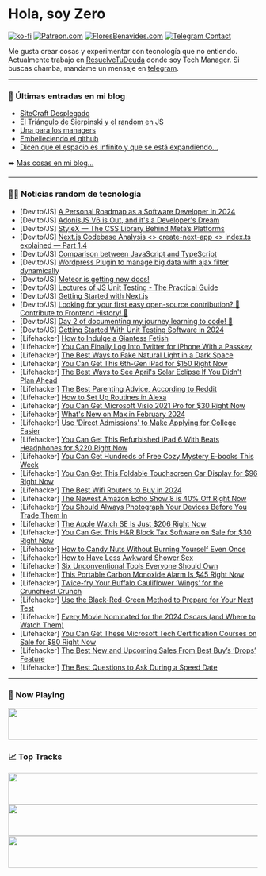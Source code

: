 # Hola, soy Zero

[![ko-fi](https://ko-fi.com/img/githubbutton_sm.svg)](https://ko-fi.com/J3J4N0LUK)
[![Patreon.com](https://img.shields.io/endpoint.svg?url=https%3A%2F%2Fshieldsio-patreon.vercel.app%2Fapi%3Fusername%3Dzerodragon%26type%3Dpatrons&style=for-the-badge)](https://patreon.com/zerodragon)
[![FloresBenavides.com](https://img.shields.io/website?down_message=oops&label=MiBlog&style=for-the-badge&up_message=online&url=https%3A%2F%2Ffloresbenavides.com)](https://floresbenavides.com)
[![Telegram Contact](https://img.shields.io/badge/escr%C3%ADbeme-ZeroDragon-%2326A5E4?style=for-the-badge&logo=telegram)](https://t.me/zerodragon)

Me gusta crear cosas y experimentar con tecnología que no entiendo.
Actualmente trabajo en [ResuelveTuDeuda](http://github.com/resuelve) donde soy Tech Manager.
Si buscas chamba, mandame un mensaje en [telegram](https://t.me/zerodragon).

---

### 📕 Últimas entradas en mi blog
<!-- BLOG-POST-LIST:START -->
- [SiteCraft Desplegado](https://floresbenavides.com/sitecraft-desplegado/)
- [El Triángulo de Sierpinski y el random en JS](https://floresbenavides.com/el-triangulo-de-sierpinski-y-el-random-en-js/)
- [Una para los managers](https://floresbenavides.com/una-para-los-managers/)
- [Embelleciendo el github](https://floresbenavides.com/embelleciendo-el-github/)
- [Dicen que el espacio es infinito y que se está expandiendo…](https://floresbenavides.com/dicen-que-el-espacio-es-infinito-y-que-se-esta-expandiendo/)
<!-- BLOG-POST-LIST:END -->

➡️ [Más cosas en mi blog...](https://floresbenavides.com)

---

### 👨‍💻 Noticias random de tecnología
<!-- TECH-POSTS:START -->
- [Dev.to/JS] [A Personal Roadmap as a Software Developer in 2024](https://dev.to/fomonyuytar/a-personal-roadmap-as-a-software-developer-in-2024-h49)
- [Dev.to/JS] [AdonisJS V6 is Out, and it&#39;s a Developer&#39;s Dream](https://dev.to/aarvinr/adonisjs-v6-is-out-and-its-a-developers-dream-1n7h)
- [Dev.to/JS] [StyleX — The CSS Library Behind Meta’s Platforms](https://dev.to/yahia_berashish/stylex-the-css-library-behind-metas-platforms-1232)
- [Dev.to/JS] [Next.js Codebase Analysis &lt;&gt; create-next-app &lt;&gt; index.ts explained — Part 1.4](https://dev.to/ramunarasinga/nextjs-codebase-analysis-create-next-app-indexts-explained-part-14-1mae)
- [Dev.to/JS] [Comparison between JavaScript and TypeScript](https://dev.to/geampiere/comparison-between-javascript-and-typescript-37ob)
- [Dev.to/JS] [Wordpress Plugin to manage big data with ajax filter dynamically](https://dev.to/faizantestfaizan/wordpress-plugin-to-manage-big-data-with-ajax-filter-dynamically-29h1)
- [Dev.to/JS] [Meteor is getting new docs!](https://dev.to/meteor/meteor-is-getting-new-docs-h6g)
- [Dev.to/JS] [Lectures of JS Unit Testing - The Practical Guide](https://dev.to/vivanlaura/lectures-of-js-unit-testing-the-practical-guide-54el)
- [Dev.to/JS] [Getting Started with Next.js](https://dev.to/soloman_err/getting-started-with-nextjs-ef7)
- [Dev.to/JS] [Looking for your first easy open-source contribution? 🤔 Contribute to Frontend History! 📕](https://dev.to/michalkuncio/looking-for-your-first-easy-open-source-contribution-contribute-to-frontend-history-44me)
- [Dev.to/JS] [Day 2 of documenting my journey learning to code! 🚀](https://dev.to/kwaziimedia/day-2-of-documenting-my-journey-learning-to-code-47ej)
- [Dev.to/JS] [Getting Started With Unit Testing Software in 2024](https://dev.to/bobbyg603/getting-started-with-unit-testing-software-in-2024-1g72)
- [Lifehacker] [How to Indulge a Giantess Fetish](https://lifehacker.com/relationships/how-to-act-out-a-giantess-fetish)
- [Lifehacker] [You Can Finally Log Into Twitter for iPhone With a Passkey](https://lifehacker.com/tech/how-to-log-into-twitter-on-iphone-with-a-passkey)
- [Lifehacker] [The Best Ways to Fake Natural Light in a Dark Space](https://lifehacker.com/home/fake-natural-light-in-a-dark-space)
- [Lifehacker] [You Can Get This 6th-Gen iPad for $150 Right Now](https://lifehacker.com/6th-gen-ipad-sale)
- [Lifehacker] [The Best Ways to See April&#39;s Solar Eclipse If You Didn&#39;t Plan Ahead](https://lifehacker.com/travel/how-to-see-aprils-solar-eclipse-if-you-didnt-plan)
- [Lifehacker] [The Best Parenting Advice, According to Reddit](https://lifehacker.com/family/best-parenting-advice-according-to-reddit)
- [Lifehacker] [How to Set Up Routines in Alexa](https://lifehacker.com/tech/how-to-set-up-alexa-routines)
- [Lifehacker] [You Can Get Microsoft Visio 2021 Pro for $30 Right Now](https://lifehacker.com/tech/microsoft-visio-pro-sale)
- [Lifehacker] [What&#39;s New on Max in February 2024](https://lifehacker.com/entertainment/whats-new-on-max-february-2024)
- [Lifehacker] [Use &#39;Direct Admissions&#39; to Make Applying for College Easier](https://lifehacker.com/family/direct-admissions-college)
- [Lifehacker] [You Can Get This Refurbished iPad 6 With Beats Headphones for $220 Right Now](https://lifehacker.com/tech/ipad-6-beats-headphones-sale)
- [Lifehacker] [You Can Get Hundreds of Free Cozy Mystery E-books This Week](https://lifehacker.com/entertainment/free-mystery-e-books-kindle)
- [Lifehacker] [You Can Get This Foldable Touchscreen Car Display for $96 Right Now](https://lifehacker.com/travel/foldable-touchscreen-car-display-sale)
- [Lifehacker] [The Best Wifi Routers to Buy in 2024](https://lifehacker.com/tech/best-wifi-routers)
- [Lifehacker] [The Newest Amazon Echo Show 8 is 40% Off Right Now](https://lifehacker.com/tech/best-echo-show-8-deal)
- [Lifehacker] [You Should Always Photograph Your Devices Before You Trade Them In](https://lifehacker.com/tech/photograph-devices-before-you-trade-them-in)
- [Lifehacker] [The Apple Watch SE Is Just $206 Right Now](https://lifehacker.com/tech/best-apple-watch-se-deal)
- [Lifehacker] [You Can Get This H&amp;R Block Tax Software on Sale for $30 Right Now](https://lifehacker.com/money/hr-block-tax-software-sale)
- [Lifehacker] [How to Candy Nuts Without Burning Yourself Even Once](https://lifehacker.com/how-to-candy-nuts-without-burning-yourself-even-once-1849744499)
- [Lifehacker] [How to Have Less Awkward Shower Sex](https://lifehacker.com/relationships/how-to-have-less-awkward-shower-sex)
- [Lifehacker] [Six Unconventional Tools Everyone Should Own](https://lifehacker.com/home/unconventional-tools-worth-owning)
- [Lifehacker] [This Portable Carbon Monoxide Alarm Is $45 Right Now](https://lifehacker.com/home/portable-carbon-monoxide-alarm-sale)
- [Lifehacker] [Twice-fry Your Buffalo Cauliflower ‘Wings’ for the Crunchiest Crunch](https://lifehacker.com/food-drink/best-twice-fried-buffalo-cauliflower-wings-recipe)
- [Lifehacker] [Use the Black-Red-Green Method to Prepare for Your Next Test](https://lifehacker.com/family/black-red-green-method-to-study)
- [Lifehacker] [Every Movie Nominated for the 2024 Oscars &lpar;and Where to Watch Them&rpar;](https://lifehacker.com/entertainment/where-to-stream-2024-oscar-nominees)
- [Lifehacker] [You Can Get These Microsoft Tech Certification Courses on Sale for $80 Right Now](https://lifehacker.com/work/microsoft-certification-training-bundle-sale)
- [Lifehacker] [The Best New and Upcoming Sales From Best Buy’s ‘Drops’ Feature](https://lifehacker.com/tech/best-buy-drops)
- [Lifehacker] [The Best Questions to Ask During a Speed Date](https://lifehacker.com/relationships/best-speed-dating-questions)<!-- TECH-POSTS:END -->

---

### 🎵 Now Playing
<a href="https://spotify-now-playing-dun.vercel.app/now-playing?open"><img src="https://spotify-now-playing-dun.vercel.app/now-playing" width="540" height="64"></a>

### 📈 Top Tracks
<a href="https://spotify-now-playing-dun.vercel.app/top-tracks?i=1&open"><img src="https://spotify-now-playing-dun.vercel.app/top-tracks?i=1" width="540" height="64"></a>
<a href="https://spotify-now-playing-dun.vercel.app/top-tracks?i=2&open"><img src="https://spotify-now-playing-dun.vercel.app/top-tracks?i=2" width="540" height="64"></a>
<a href="https://spotify-now-playing-dun.vercel.app/top-tracks?i=3&open"><img src="https://spotify-now-playing-dun.vercel.app/top-tracks?i=3" width="540" height="64"></a>
